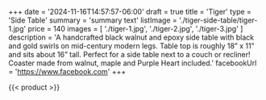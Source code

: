 +++
date = '2024-11-16T14:57:57-06:00'
draft = true
title = 'Tiger'
type = 'Side Table'
summary = 'summary text'
listImage = './tiger-side-table/tiger-1.jpg'
price = 140
images = [
    './tiger-1.jpg',
    './tiger-2.jpg',
    './tiger-3.jpg'
]
description = 'A handcrafted black walnut and epoxy side table with black and gold swirls on mid-century modern legs.  Table top is roughly 18” x 11” and sits about 16” tall.  Perfect for a side table next to a couch or recliner!  Coaster made from walnut, maple and Purple Heart included.'
facebookUrl = 'https://www.facebook.com'
+++

{{< product >}}